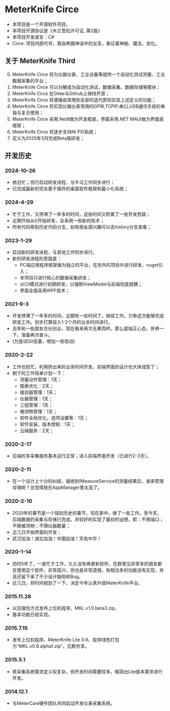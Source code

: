 # MeterKnife **Circe**

- 本项目是一个开源软件项目。
- 本项目开源协议是《木兰宽松许可证, 第2版》
- 本项目开发语言：C#
- Circe: 项目内部代号，取自希腊神话中的女巫，象征着神秘、魔法、变化。

## 关于 MeterKnife Third
  0. MeterKnife Circe 将为仪器仪表、工业设备等提供一个自动化测试测量、工业数据采集的平台；
  1. MeterKnife Circe 可以分解成为自动化测试、数据采集、数据存储等模块；
  2. MeterKnife Circe 在Gitee与Github上保持开源；
  3. MeterKnife Circe 将遵循由常用到全部的迭代原则实现上述定义的功能；
  4. MeterKnife Circe 将实现仪器仪表常用的GPIB,TCPIP,串口,USB通讯手段的单独与复合使用；
  5. MeterKnife Circe 采用.Net8做为开发框架，界面采用.NET MAUI做为界面层框架；
  6. MeterKnife Circe 将逐步支持NI PXI系统；
  7. 定义为2025年3月完成Beta版研发；

## 开发历史

### 2024-10-26

- 依旧忙；但已启动研发进程，与牛马工作同步进行；
- 已完成最新的完全基于插件的桌面软件框架和最小化系统；

### 2024-4-29

- 忙于工作，又停滞了一年多的时间，这些时间又积累了一些开发思路；
- 近期开始从0开始研发，会采用一些新的技术；
- 所有代码移到历史代码分支，如有朋友感兴趣可以去history分支查看；

### 2023-1-29

- 启动新的研发进程，与其他工作同步进行。
- 新的研发进程的思路是：
  - PC端应用程序框架做为独立的平台，在另外的项目中进行研发，nuget引入；
  - 本项目只进行核心的数据采集研发；
  - 以Cli模式进行初期研发，以强制ViewModel与前端彻底脱耦；
  - 界面全面采用WPF技术；

### 2021-9-3

- 开发停滞了一年多的时间，近期有一些时间了，继续工作。力争这次能够完成研发工作。初步打算投入1-2个月的业余时间进行。
- 去年和一些朋友合伙创业，现在看来再次无果而终。那么就端正心态，休养一下，准备再次奋斗。
- (为尝试Git变基，增加一些改动)

### 2020-2-22

- 工作也较忙，利用挤出来的业余时间开发，前端界面的设计也大体成型了；
- 剩下的工作简单计划一下：
  - 测量动作管理：1天；
  - 图表优化：2天；
  - 接驳器管理：1天；
  - 仪器管理：1天；
  - 工程管理：1天；
  - 被测物管理：1天；
  - 软件全局优化，选项设置等：1天；
  - 软件安装，版本控制：1天；
  - 云端服务：2天； 

### 2020-2-17
- 后端的多采集服务基本运行正常；进入前端界面开发（已进行2-3天）。

### 2020-2-11
- 在一个设计上十分的纠结，接收到IMeasureService的测量结果后，谁来管理存储呢？总觉得放在AppManager里太高了。

### 2020-2-10
- 2020年的春节是一个铭刻历史的春节，宅在家中，做了一些工作。至今天，后端数据的采集与存储已完成，并较好的实现了最初的设想，即：不限端口；不限被测物；不限仪器数量；
- 近几日开始界面的开发；
- 武汉加油！湖北加油！中国加油！天佑中华！

### 2020-1-14
- 历时5年了，一直忙于工作，久久没有再更新软件，在群里见非常多的朋友都在使用这个软件，非常高兴，但也是非常遗憾，有相当多的功能没有实现，并且还留下来了不少设计缺陷和Bug。
- 近几日，将时间规划了一下，决定今年认真升级MeterKnife平台。

### 2015.11.28
- 以压缩包方式发布上位机程序，MKL.v1.0.beta3.zip。
- 基本功能已经实现。

### 2015.7.15
- 发布上位机程序，MeterKnife Lite 0.9，程序绿色打包为“MKL.v0.9.alpha1.zip”，见群共享。

### 2015.5.1 
- 原采集系统需求定义较复杂，但开发时间需要较多，精简出Lite版本需求进行开发。

### 2014.12.1 
- 与MeterCare硬件团队共同启动开发仪表采集系统。